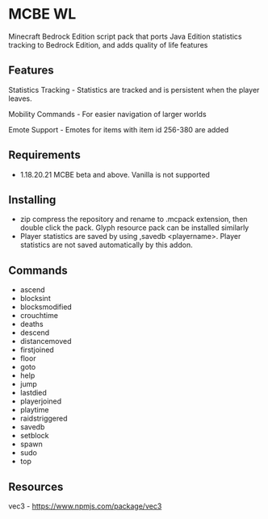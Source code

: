 # MCBE WL
 Minecraft Bedrock Edition script pack that ports Java Edition statistics tracking to Bedrock Edition, and adds quality of life features
## Features
Statistics Tracking - Statistics are tracked and is persistent when the player leaves.

Mobility Commands - For easier navigation of larger worlds

Emote Support - Emotes for items with item id 256-380 are added
## Requirements
- 1.18.20.21 MCBE beta and above. Vanilla is not supported
## Installing
- zip compress the repository and rename to .mcpack extension, then double click the pack. Glyph resource pack can be installed similarly
- Player statistics are saved by  using ,savedb \<playername>. Player statistics are not saved automatically by this addon.
## Commands
- ascend
- blocksint
- blocksmodified
- crouchtime
- deaths
- descend
- distancemoved
- firstjoined
- floor
- goto
- help
- jump
- lastdied
- playerjoined
- playtime
- raidstriggered
- savedb
- setblock
- spawn
- sudo
- top
## Resources
vec3 - https://www.npmjs.com/package/vec3